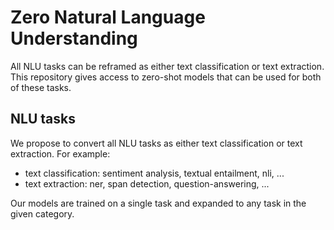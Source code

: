 # Zero Natural Language Understanding
All NLU tasks can be reframed as either text classification or text extraction. This repository gives access to zero-shot models that can be used for both of these tasks.

## NLU tasks
We propose to convert all NLU tasks as either text classification or text extraction. For example:
- text classification: sentiment analysis, textual entailment, nli, ...
- text extraction: ner, span detection, question-answering, ...

Our models are trained on a single task and expanded to any task in the given category.
